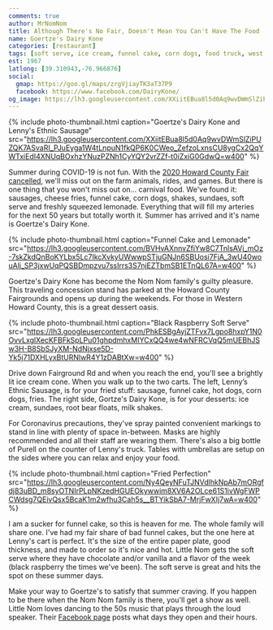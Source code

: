 ```yaml
---
comments: true
author: MrNomNom
title: Although There's No Fair, Doesn't Mean You Can't Have The Food
name: Goertze's Dairy Kone
categories: [restaurant]
tags: [soft serve, ice cream, funnel cake, corn dogs, food truck, west friendship]
est: 1967
latlong: [39.310943,-76.966876]
social:
  gmap: https://goo.gl/maps/zrgVjiayTK3aT37P9
  facebook: https://www.facebook.com/DairyKone/
og_image: https://lh3.googleusercontent.com/XXiitEBua8l5d0Aq9wvDWmSlZiPUZQK7ASvaRI_PJuEyga1W4tLnpuN1fkQP6K0CWeo_ZefzoLxnsCU8ygCx2QqYWTxiEdI4XNUqBOxhzYNuzPZNh1CyYQY2vrZZf-t0iZxiG0GdwQ=w400
---
```


{%
  include photo-thumbnail.html 
  caption="Goertze's Dairy Kone and Lenny's Ethnic Sausage"
  src="https://lh3.googleusercontent.com/XXiitEBua8l5d0Aq9wvDWmSlZiPUZQK7ASvaRI_PJuEyga1W4tLnpuN1fkQP6K0CWeo_ZefzoLxnsCU8ygCx2QqYWTxiEdI4XNUqBOxhzYNuzPZNh1CyYQY2vrZZf-t0iZxiG0GdwQ=w400"
%}

Summer during COVID-19 is not fun. With the [2020 Howard County Fair cancelled](https://www.facebook.com/HowardCountyFairMD), we'll miss out on the farm animals, rides, and games. But there is one thing that you won't miss out on... carnival food. We've found it: sausages, cheese fries, funnel cake, corn dogs, shakes, sundaes, soft serve and freshly squeezed lemonade. Everything that will fill my arteries for the next 50 years but totally worth it. Summer has arrived and it's name is Goertze's Dairy Kone.

<!--more-->

{%
  include photo-thumbnail.html 
  caption="Funnel Cake and Lemonade"
  src="https://lh3.googleusercontent.com/BVHvAXnnvZfiYw8C7TnlsAVj_mOz-7skZkdQnBoKYLbx5Lc7IkcXvkyUWwwpSTjuGNJn6SBUosi7FjA_3wU40wouAlj_SP3jxwUqPQSBDmpzvu7ssIrrs3S7njEZTbmSB1ETnQL67A=w400"
%}

Goertze's Dairy Kone has become the Nom Nom family's guilty pleasure. This traveling concession stand has parked at the Howard County Fairgrounds and opens up during the weekends. For those in Western Howard County, this is a great dessert oasis.

{%
  include photo-thumbnail.html 
  caption="Black Raspberry Soft Serve"
  src="https://lh3.googleusercontent.com/PhkESBgAyjZTFvx7Lgpo8hxpY1N0OvvLxglXecKFBFkSpLPu01ghpdmhxMIYCxQQ4we4wNFRCVqQ5mUEBhJSw3H-B8SbSJyXM-NdNjxse5D-Yk5j71DXHLyxBtURNlwR4Y1zDABtXw=w400"
%}

Drive down Fairground Rd and when you reach the end, you'll see a brightly lit ice cream cone. When you walk up to the two carts. The left, Lenny’s Ethnic Sausage, is for your fried stuff: sausage, funnel cake, hot dogs, corn dogs, fries. The right side, Gortze's Dairy Kone, is for your desserts: ice cream, sundaes, root bear floats, milk shakes. 

For Coronavirus precautions, they've spray painted convenient markings to stand in line with plenty of space in-between. Masks are highly recommended and all their staff are wearing them. There's also a big bottle of Purell on the counter of Lenny's truck. Tables with umbrellas are setup on the sides where you can relax and enjoy your food.

{%
  include photo-thumbnail.html 
  caption="Fried Perfection"
  src="https://lh3.googleusercontent.com/Ny4QeyNFuTJNVdlhkNpAb7mORgfdj83uBD_m8syOTNIrPLpNKzedHGUEOkywwim8XV6A2OLce61S1ivWgFWPCWdsg7QEivQsx5BcaK1m2wfhu3Cah5s__BTYikSbA7-MrjFwXIj7wA=w400"
%}

I am a sucker for funnel cake, so this is heaven for me. The whole family will share one. I've had my fair share of bad funnel cakes, but the one here at Lenny's cart is perfect. It's the size of the entire paper plate, good thickness, and made to order so it's nice and hot. Little Nom gets the soft serve where they have chocolate and/or vanilla and a flavor of the week (black raspberry the times we've been). The soft serve is great and hits the spot on these summer days.

Make your way to Goertze's to satisfy that summer craving. If you happen to be there when the Nom Nom family is there, you'll get a show as well. Little Nom loves dancing to the 50s music that plays through the loud speaker. Their [Facebook page](https://www.facebook.com/DairyKone/) posts what days they open and their hours.
